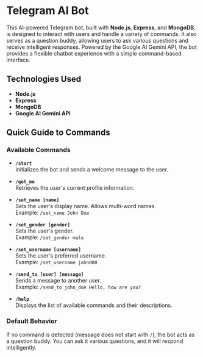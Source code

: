 # Telegram AI Bot

This AI-powered Telegram bot, built with **Node.js**, **Express**, and **MongoDB**, is designed to interact with users and handle a variety of commands. It also serves as a question buddy, allowing users to ask various questions and receive intelligent responses. Powered by the Google AI Gemini API, the bot provides a flexible chatbot experience with a simple command-based interface.

## Technologies Used

- **Node.js**
- **Express**
- **MongoDB**
- **Google AI Gemini API**

## Quick Guide to Commands

### Available Commands

- **`/start`**  
  Initializes the bot and sends a welcome message to the user.
  
- **`/get_me`**  
  Retrieves the user's current profile information.

- **`/set_name [name]`**  
  Sets the user's display name. Allows multi-word names.  
  Example: `/set_name John Doe`
  
- **`/set_gender [gender]`**  
  Sets the user's gender.  
  Example: `/set_gender male`
  
- **`/set_username [username]`**  
  Sets the user's preferred username.  
  Example: `/set_username john000`
  
- **`/send_to [user] [message]`**  
  Sends a message to another user.  
  Example: `/send_to john_doe Hello, how are you?`
  
- **`/help`**  
  Displays the list of available commands and their descriptions.

### Default Behavior

If no command is detected (message does not start with `/`), the bot acts as a question buddy. You can ask it various questions, and it will respond intelligently.
